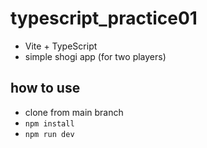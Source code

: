 # typescript_practice01
- Vite + TypeScript
- simple shogi app (for two players)

## how to use
- clone from main branch
- ```npm install```
- ```npm run dev```
